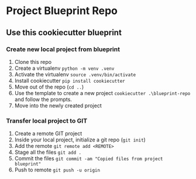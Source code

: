 # Project Blueprint Repo

## Use this cookiecutter blueprint

### Create new local project from blueprint

1. Clone this repo
1. Create a virtualenv `python -m venv .venv`
1. Activate the virtualenv `source .venv/bin/activate`
1. Install cookiecutter `pip install cookiecutter`
1. Move out of the repo (`cd ..`)
1. Use the template to create a new project `cookiecutter .\blueprint-repo` and follow the prompts.
1. Move into the newly created project

### Transfer local project to GIT

1. Create a remote GIT project
1. Inside your local project, initialize a git repo (`git init`)
1. Add the remote `git remote add <REMOTE>`
1. Stage all the files `git add .`
1. Commit the files `git commit -am "Copied files from project blueprint"`
1. Push to remote `git push -u origin`
